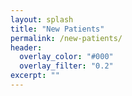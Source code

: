 ```yaml
---
layout: splash
title: "New Patients"
permalink: /new-patients/
header:
  overlay_color: "#000"
  overlay_filter: "0.2"
excerpt: ""
---
```


<!-- Placeholder content. Replace with intake process, what to expect, and forms. -->